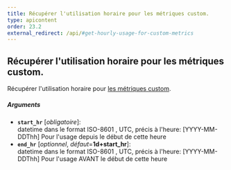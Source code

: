 ```yaml
---
title: Récupérer l'utilisation horaire pour les métriques custom.
type: apicontent
order: 23.2
external_redirect: /api/#get-hourly-usage-for-custom-metrics
---
```


## Récupérer l'utilisation horaire pour les métriques custom.

Récupérer l'utilisation horaire pour [les métriques custom][1].

##### Arguments
* **`start_hr`** [*obligatoire*]:  
    datetime dans le format ISO-8601 , UTC, précis à l'heure: [YYYY-MM-DDThh] Pour l'usage depuis le début de cette heure
* **`end_hr`** [*optionnel*, *défaut*=**1d+start_hr**]:  
    datetime dans le format ISO-8601 , UTC, précis à l'heure: [YYYY-MM-DDThh] Pour l'usage AVANT le début de cette heure

[1]: /developers/metrics/custom_metrics/
